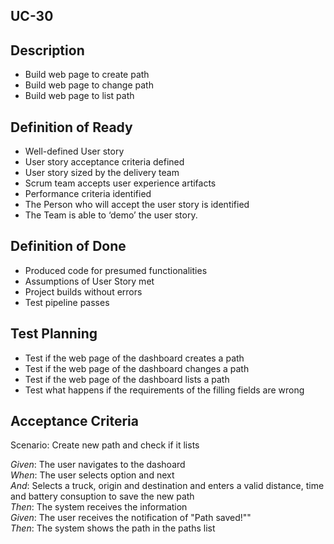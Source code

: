 ## UC-30

## Description

- Build web page to create path  
- Build web page to change path  
- Build web page to list path  

## Definition of Ready

- Well-defined User story  
- User story acceptance criteria defined  
- User story sized by the delivery team  
- Scrum team accepts user experience artifacts  
- Performance criteria identified  
- The Person who will accept the user story is identified  
- The Team is able to ‘demo’ the user story.  

## Definition of Done

- Produced code for presumed functionalities  
- Assumptions of User Story met  
- Project builds without errors  
- Test pipeline passes  

## Test Planning

- Test if the web page of the dashboard creates a path  
- Test if the web page of the dashboard changes a path  
- Test if the web page of the dashboard lists a path  
- Test what happens if the requirements of the filling fields are wrong  

## Acceptance Criteria

Scenario: Create new path and check if it lists

*Given*: The user navigates to the dashoard  
*When*: The user selects <Paths> option and next <Add path>  
*And*: Selects a truck, origin and destination and enters a valid distance, time and battery consuption to save the new path  
*Then*: The system receives the information  
*Given*: The user receives the notification of "Path saved!""  
*Then*: The system shows the path in the paths list  
